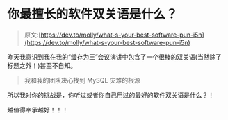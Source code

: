# 你最擅长的软件双关语是什么？

> 原文:[https://dev.to/molly/what-s-your-best-software-pun-i5n](https://dev.to/molly/what-s-your-best-software-pun-i5n)

昨天我意识到我在我的“缓存为王”会议演讲中包含了一个很棒的双关语(当然除了标题之外！)甚至不自知。

> 我和我的团队决心找到 MySQL 灾难的根源

所以我对你的挑战是，你听过或者你自己用过的最好的软件双关语是什么？！

越值得奉承越好！！！
